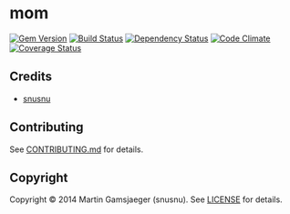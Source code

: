 # mom

[![Gem Version](https://badge.fury.io/rb/mom.png)][gem]
[![Build Status](https://secure.travis-ci.org/snusnu/mom.png?branch=master)][travis]
[![Dependency Status](https://gemnasium.com/snusnu/mom.png)][gemnasium]
[![Code Climate](https://codeclimate.com/github/snusnu/mom.png)][codeclimate]
[![Coverage Status](https://coveralls.io/repos/snusnu/mom/badge.png?branch=master)][coveralls]

[gem]: https://rubygems.org/gems/mom
[travis]: https://travis-ci.org/snusnu/mom
[gemnasium]: https://gemnasium.com/snusnu/mom
[codeclimate]: https://codeclimate.com/github/snusnu/mom
[coveralls]: https://coveralls.io/r/snusnu/mom


## Credits

* [snusnu](https://github.com/snusnu)

## Contributing

See [CONTRIBUTING.md](CONTRIBUTING.md) for details.

## Copyright

Copyright &copy; 2014 Martin Gamsjaeger (snusnu). See [LICENSE](LICENSE) for details.
